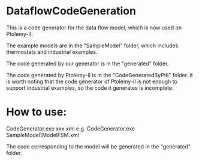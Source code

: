 # DataflowCodeGeneration
This is a code generator for the data flow model, which is now used on Ptolemy-II.


The example models are in the "SampleModel" folder, which includes thermostats and industrial examples.

The code generated by our generator is in the "generated" folder.

The code generated by Ptolemy-II is in the "CodeGeneratedByPtII" folder. It is worth noting that the code generator of Ptolemy-II is not enough to support industrial examples, so the code it generates is incomplete.

# How to use:
CodeGenerator.exe xxx.xml    e.g.  CodeGenerator.exe SampleModel\ModelFSM.xml

The code corresponding to the model will be generated in the "generated" folder.
